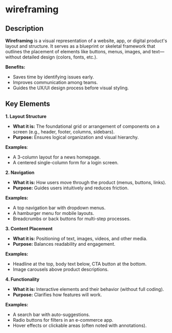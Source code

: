 # wireframing

## Description
**Wireframing** is a visual representation of a website, app, or digital product's layout and structure. It serves as a blueprint or skeletal framework that outlines the placement of elements like buttons, menus, images, and text—without detailed design (colors, fonts, etc.).<br>

**Benefits:**
- Saves time by identifying issues early.
- Improves communication among teams.
- Guides the UX/UI design process before visual styling.

## Key Elements
**1. Layout Structure**
- **What it is:** The foundational grid or arrangement of components on a screen (e.g., header, footer, columns, sidebars).
- **Purpose:** Ensures logical organization and visual hierarchy.<br>

**Examples**:
- A 3-column layout for a news homepage.
- A centered single-column form for a login screen.

**2. Navigation**
- **What it is:** How users move through the product (menus, buttons, links).
- **Purpose:** Guides users intuitively and reduces friction.

**Examples:**
- A top navigation bar with dropdown menus.
- A hamburger menu for mobile layouts.
- Breadcrumbs or back buttons for multi-step processes.

**3. Content Placement**
- **What it is:** Positioning of text, images, videos, and other media.
- **Purpose:** Balances readability and engagement.

**Examples:**
- Headline at the top, body text below, CTA button at the bottom.
- Image carousels above product descriptions.

**4. Functionality**
- **What it is:** Interactive elements and their behavior (without full coding).
- **Purpose:** Clarifies how features will work.

**Examples:**
- A search bar with auto-suggestions.
- Radio buttons for filters in an e-commerce app.
- Hover effects or clickable areas (often noted with annotations).

